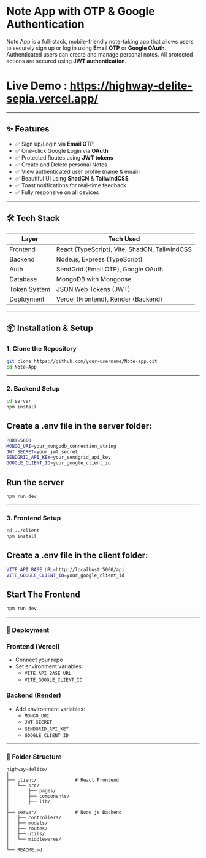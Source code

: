 #  Note App with OTP & Google Authentication

Note App is a full-stack, mobile-friendly note-taking app that allows users to securely sign up or log in using **Email OTP** or **Google OAuth**. Authenticated users can create and manage personal notes. All protected actions are secured using **JWT authentication**.

# Live Demo : https://highway-delite-sepia.vercel.app/

---

## ✨ Features

- ✅ Sign up/Login via **Email OTP**
- ✅ One-click Google Login via **OAuth**
- ✅ Protected Routes using **JWT tokens**
- ✅ Create and Delete personal Notes
- ✅ View authenticated user profile (name & email)
- ✅ Beautiful UI using **ShadCN** & **TailwindCSS**
- ✅ Toast notifications for real-time feedback
- ✅ Fully responsive on all devices

---

## 🛠️ Tech Stack

| Layer         | Tech Used                                |
|---------------|-------------------------------------------|
| Frontend      | React (TypeScript), Vite, ShadCN, TailwindCSS |
| Backend       | Node.js, Express (TypeScript)             |
| Auth          | SendGrid (Email OTP), Google OAuth        |
| Database      | MongoDB with Mongoose                     |
| Token System  | JSON Web Tokens (JWT)                     |
| Deployment    | Vercel (Frontend), Render (Backend)       |

---

## 📦 Installation & Setup

### 1. Clone the Repository

```bash
git clone https://github.com/your-username/Note-app.git
cd Note-App
```
---
### 2. Backend Setup
```bash
cd server
npm install
```
## Create a .env file in the server folder:
```bash
PORT=5000
MONGO_URI=your_mongodb_connection_string
JWT_SECRET=your_jwt_secret
SENDGRID_API_KEY=your_sendgrid_api_key
GOOGLE_CLIENT_ID=your_google_client_id
```

## Run the server
```bash
npm run dev
```
---
### 3. Frontend Setup
```bash
cd ../client
npm install
```

## Create a .env file in the client folder:
```bash
VITE_API_BASE_URL=http://localhost:5000/api
VITE_GOOGLE_CLIENT_ID=your_google_client_id
```

## Start The Frontend
```bash
npm run dev
```
---
### 🚀 Deployment

  <h3>Frontend (Vercel)</h3>
  <ul>
    <li>Connect your repo</li>
    <li>Set environment variables:
      <ul>
        <li><code>VITE_API_BASE_URL</code></li>
        <li><code>VITE_GOOGLE_CLIENT_ID</code></li>
      </ul>
    </li>
  </ul>

  <h3>Backend (Render)</h3>
  <ul>
    <li>Add environment variables:
      <ul>
        <li><code>MONGO_URI</code></li>
        <li><code>JWT_SECRET</code></li>
        <li><code>SENDGRID_API_KEY</code></li>
        <li><code>GOOGLE_CLIENT_ID</code></li>
      </ul>
    </li>
  </ul>

  <hr/>

### 📂 Folder Structure
  <pre><code>highway-delite/
│
├── client/              # React Frontend
│   └── src/
│       ├── pages/
│       ├── components/
│       ├── lib/
│
├── server/              # Node.js Backend
│   ├── controllers/
│   ├── models/
│   ├── routes/
│   ├── utils/
│   └── middlewares/
│
└── README.md</code></pre>
